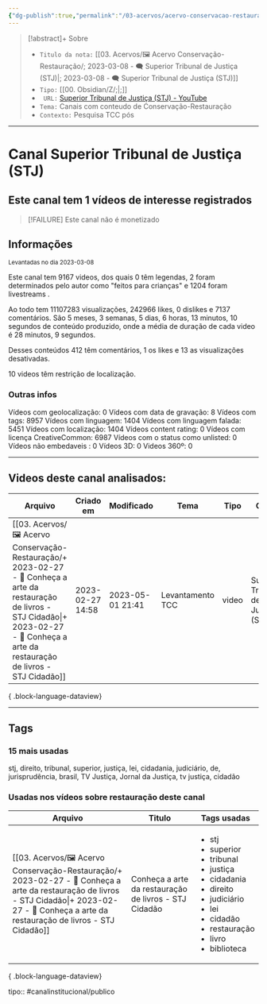 ```yaml
---
{"dg-publish":true,"permalink":"/03-acervos/acervo-conservacao-restauracao/2023-03-08-superior-tribunal-de-justica-stj/","tags":["🖼️/🗨️"],"created":"2023-03-08T19:16:18.086-03:00","updated":"2023-05-01T21:22:14.434-03:00"}
---
```


>[!abstract]+ Sobre
>- `Titulo da nota:`  [[03. Acervos/🖼️ Acervo Conservação-Restauração/; 2023-03-08 - 🗨️ Superior Tribunal de Justiça (STJ)\|; 2023-03-08 - 🗨️ Superior Tribunal de Justiça (STJ)]]
>- `Tipo:`  [[00. Obsidian/Z/;\|;]]
>- ` URL:`  [Superior Tribunal de Justiça (STJ) - YouTube](http://www.youtube.com/@stjnoticias)
>- `Tema:`  Canais com conteudo de Conservação-Restauração
>- ` Contexto: ` Pesquisa TCC pós
***

# Canal Superior Tribunal de Justiça (STJ)
## Este canal tem 1 vídeos de interesse registrados
 >[!FAILURE] Este canal não é monetizado
## Informações
<small> Levantadas no dia 2023-03-08 </small>


Este canal tem 9167 videos, dos quais 0 têm legendas, 2 foram determinados pelo autor como "feitos para crianças" e 1204 foram livestreams .

Ao todo tem 11107283 visualizações, 242966 likes, 0 dislikes e 7137 comentários.
São 5 meses, 3 semanas, 5 dias, 6 horas, 13 minutos, 10 segundos de conteúdo produzido, onde a média de duração de cada video é 28 minutos, 9 segundos.

Desses conteúdos 412 têm comentários, 1 os likes e 13 as visualizações desativadas.

10 videos têm restrição de localização.

### Outras infos

Vídeos com geolocalização: 0
Vídeos com data de gravação: 8
Vídeos com tags: 8957
Vídeos com linguagem: 1404
Vídeos com linguagem falada: 5451
Vídeos com localização: 1404
Vídeos content rating: 0
Vídeos com licença CreativeCommon: 6987
Vídeos com o status como unlisted: 0
Vídeos não embedaveis : 0
Vídeos 3D: 0
Videos 360º: 0

***
## Videos deste canal analisados:
| Arquivo                                                                                                                                                                                                        | Criado em        | Modificado       | Tema             | Tipo  | Canal                              |
| -------------------------------------------------------------------------------------------------------------------------------------------------------------------------------------------------------------- | ---------------- | ---------------- | ---------------- | ----- | ---------------------------------- |
| [[03. Acervos/🖼️ Acervo Conservação-Restauração/+ 2023-02-27   -  🎥️ Conheça a arte da restauração de livros - STJ Cidadão\|+ 2023-02-27   -  🎥️ Conheça a arte da restauração de livros - STJ Cidadão]] | 2023-02-27 14:58 | 2023-05-01 21:41 | Levantamento TCC | video | Superior Tribunal de Justiça (STJ) |

{ .block-language-dataview}
***

## Tags
### 15 mais usadas

stj, direito, tribunal, superior, justiça, lei, cidadania, judiciário, de, jurisprudência, brasil, TV Justiça, Jornal da Justiça, tv justiça, cidadão

### Usadas nos vídeos sobre restauração deste canal
| Arquivo                                                                                                                                                                                                        | Titulo                                                | Tags usadas                                                                                                                                                                                                   |
| -------------------------------------------------------------------------------------------------------------------------------------------------------------------------------------------------------------- | ----------------------------------------------------- | ------------------------------------------------------------------------------------------------------------------------------------------------------------------------------------------------------------- |
| [[03. Acervos/🖼️ Acervo Conservação-Restauração/+ 2023-02-27   -  🎥️ Conheça a arte da restauração de livros - STJ Cidadão\|+ 2023-02-27   -  🎥️ Conheça a arte da restauração de livros - STJ Cidadão]] | Conheça a arte da restauração de livros - STJ Cidadão | <ul><li>stj</li><li>superior</li><li>tribunal</li><li>justiça</li><li>cidadania</li><li>direito</li><li>judiciário</li><li>lei</li><li>cidadão</li><li>restauração</li><li>livro</li><li>biblioteca</li></ul> |

{ .block-language-dataview}


tipo:: #canalinstitucional/publico